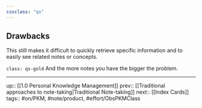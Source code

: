 ```yaml
---
cssclass: "qs"
---
```

## Drawbacks

This still makes it difficult to quickly retrieve specific information and to easily see related notes or concepts.

`class: qs-gold`
And the more notes you have the bigger the problem.

---
up:: [[1.0 Personal Knowledge Management]]
prev:: [[Traditional approaches to note-taking|Traditional Note-taking]]
next:: [[Index Cards]]
tags:: #on/PKM, #note/product, #effort/ObsPKMClass
